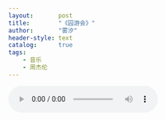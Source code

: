 ```yaml
---
layout:       post
title:        "《园游会》"
author:       "雾汐"
header-style: text
catalog:      true
tags:
    - 音乐
    - 周杰伦
---
```


<audio controls>
  <source src="https://onnisama.github.io/music/Carnival.mp3
  " type="audio/mpeg">
</audio>